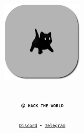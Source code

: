 <div align="center"> 
<br /><br /> 

<img src="./1.png" width="250px" />

<br /><br /> 

### `😜 HACK THE WORLD`

<br />

<p align="center">
      <samp>
         <a href="https://discord.gg/#9707" target="_blank">Discord</a> &#8226;
         <a href="https://t.me/W2N3098" target="_blank">Telegram</a>
      </samp>
</p>

</div>
